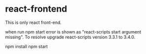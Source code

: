 # react-frontend
This is only react front-end.

when run npm start error is shown as "react-scripts start argument missing".
To resolve upgrade react-scripts version 3.3.1 to 3.4.0.

npm install
npm start
